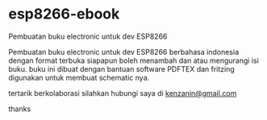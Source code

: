 # esp8266-ebook
Pembuatan buku electronic untuk dev ESP8266

Pembuatan buku electronic untuk dev ESP8266 berbahasa indonesia dengan format terbuka siapapun boleh menambah dan atau mengurangi isi buku.
buku ini dibuat dengan bantuan software PDFTEX dan fritzing digunakan untuk membuat schematic nya.

tertarik berkolaborasi silahkan hubungi saya di kenzanin@gmail.com

thanks
